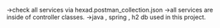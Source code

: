 ->check all services via hexad.postman_collection.json
->all services are inside of controller classes.
->java , spring , h2 db used in this project. 